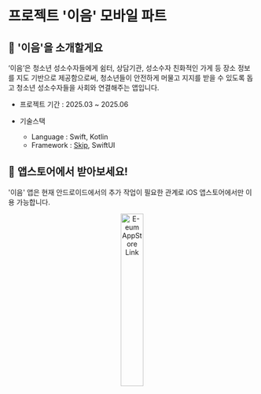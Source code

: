 # 프로젝트 '이음' 모바일 파트

## 📱 '이음'을 소개할게요

‘이음’은 청소년 성소수자들에게 쉼터, 상담기관, 성소수자 친화적인 가게 등 장소 정보를 지도 기반으로 제공함으로써, 청소년들이 안전하게 머물고 지지를 받을 수 있도록 돕고 청소년 성소수자들을 사회와 연결해주는 앱입니다.

- 프로젝트 기간 : 2025.03 ~ 2025.06

- 기술스택
  - Language : Swift, Kotlin
  - Framework : [Skip](https://skip.tools/), SwiftUI

## 📲 앱스토어에서 받아보세요!

'이음' 앱은 현재 안드로이드에서의 추가 작업이 필요한 관계로 iOS 앱스토어에서만 이용 가능합니다.

<p align="center">
  <a href="https://apps.apple.com/kr/app/%EC%9D%B4%EC%9D%8C-%EB%82%98%EC%97%90%EA%B2%8C-%EC%95%88%EC%A0%84%ED%95%9C-%EA%B3%B3-%EC%B0%BE%EA%B8%B0/id6744875640" target="_blank">
	  <img width="30%" src="https://github.com/user-attachments/assets/e3824c60-a6eb-401e-ab56-829fbcebf06f" alt="E-eum AppStore Link">
  <a>
</p>
